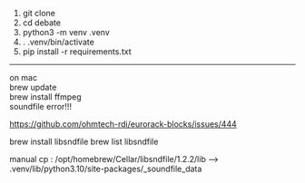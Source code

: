 1. git clone  
2. cd debate   
3. python3 -m venv .venv  
4. . .venv/bin/activate  
5. pip install -r requirements.txt  

---
on mac  
brew update  
brew install ffmpeg  
soundfile error!!!

https://github.com/ohmtech-rdi/eurorack-blocks/issues/444

brew install libsndfile
brew list libsndfile

manual cp : /opt/homebrew/Cellar/libsndfile/1.2.2/lib --> .venv/lib/python3.10/site-packages/_soundfile_data
